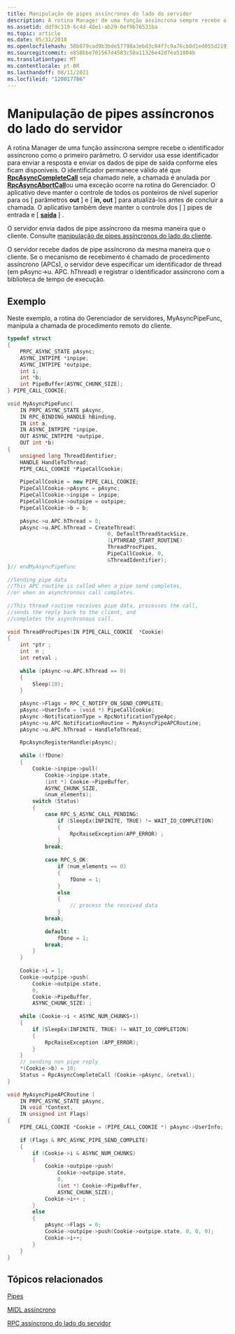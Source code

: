 ```yaml
---
title: Manipulação de pipes assíncronos do lado do servidor
description: A rotina Manager de uma função assíncrona sempre recebe o identificador assíncrono como o primeiro parâmetro.
ms.assetid: ddf9c319-6c4d-4de1-ab29-0ef9b76531ba
ms.topic: article
ms.date: 05/31/2018
ms.openlocfilehash: 58b879cad9b3bde57798a3ebd3c04f7c9a76cb0d1ed055d219195db51cbed4a8
ms.sourcegitcommit: e858bbe701567d4583c50a11326e42d7ea51804b
ms.translationtype: MT
ms.contentlocale: pt-BR
ms.lasthandoff: 08/11/2021
ms.locfileid: "120017786"
---
```

# <a name="server-side-asynchronous-pipe-handling"></a>Manipulação de pipes assíncronos do lado do servidor

A rotina Manager de uma função assíncrona sempre recebe o identificador assíncrono como o primeiro parâmetro. O servidor usa esse identificador para enviar a resposta e enviar os dados de pipe de saída conforme eles ficam disponíveis. O identificador permanece válido até que [**RpcAsyncCompleteCall**](/windows/desktop/api/Rpcasync/nf-rpcasync-rpcasynccompletecall) seja chamado nele, a chamada é anulada por [**RpcAsyncAbortCall**](/windows/desktop/api/Rpcasync/nf-rpcasync-rpcasyncabortcall)ou uma exceção ocorre na rotina do Gerenciador. O aplicativo deve manter o controle de todos os ponteiros de nível superior para os \[ parâmetros **out** \] e \[ **in, out** \] para atualizá-los antes de concluir a chamada. O aplicativo também deve manter o controle dos \[ [](/windows/desktop/Midl/in) \] pipes de entrada e \[ [**saída**](/windows/desktop/Midl/out-idl) \] .

O servidor envia dados de pipe assíncrono da mesma maneira que o cliente. Consulte [manipulação de pipes assíncronos do lado do cliente](client-side-asynchronous-pipe-handling.md).

O servidor recebe dados de pipe assíncrono da mesma maneira que o cliente. Se o mecanismo de recebimento é chamado de procedimento assíncrono (APCs), o servidor deve especificar um identificador de thread (em pAsync->u. APC. hThread) e registrar o identificador assíncrono com a biblioteca de tempo de execução.

## <a name="example"></a>Exemplo

Neste exemplo, a rotina do Gerenciador de servidores, MyAsyncPipeFunc, manipula a chamada de procedimento remoto do cliente.


```C++
typedef struct 
{
    PRPC_ASYNC_STATE pAsync;
    ASYNC_INTPIPE *inpipe;
    ASYNC_INTPIPE *outpipe;
    int i;
    int *b;
    int PipeBuffer[ASYNC_CHUNK_SIZE];
} PIPE_CALL_COOKIE;
 
void MyAsyncPipeFunc(
    IN PRPC_ASYNC_STATE pAsync,
    IN RPC_BINDING_HANDLE hBinding,
    IN int a,
    IN ASYNC_INTPIPE *inpipe,
    OUT ASYNC_INTPIPE *outpipe,
    OUT int *b)
{
    unsigned long ThreadIdentifier;
    HANDLE HandleToThread;
    PIPE_CALL_COOKIE *PipeCallCookie;
 
    PipeCallCookie = new PIPE_CALL_COOKIE;
    PipeCallCookie->pAsync = pAsync;
    PipeCallCookie->inpipe = inpipe;
    PipeCallCookie->outpipe = outpipe;
    PipeCallCookie->b = b;
 
    pAsync->u.APC.hThread = 0;
    pAsync->u.APC.hThread = CreateThread(
                                0, DefaultThreadStackSize,
                                (LPTHREAD_START_ROUTINE)   
                                ThreadProcPipes,
                                PipeCallCookie, 0,
                                &ThreadIdentifier);
}// endMyAsyncPipeFunc
 
//Sending pipe data
//This APC routine is called when a pipe send completes, 
//or when an asynchronous call completes. 
 
//This thread routine receives pipe data, processes the call, 
//sends the reply back to the client, and 
//completes the asynchronous call.
 
void ThreadProcPipes(IN PIPE_CALL_COOKIE  *Cookie)
{
    int *ptr ;
    int  n ;
    int retval ;
 
    while (pAsync->u.APC.hThread == 0)
    {
        Sleep(10);
    }
 
    pAsync->Flags = RPC_C_NOTIFY_ON_SEND_COMPLETE;
    pAsync->UserInfo = (void *) PipeCallCookie;
    pAsync->NotificationType = RpcNotificationTypeApc;
    pAsync->u.APC.NotificationRoutine = MyAsyncPipeAPCRoutine;
    pAsync->u.APC.hThread = HandleToThread;
 
    RpcAsyncRegisterHandle(pAsync);
 
    while (!fDone)
    {
        Cookie->inpipe->pull(
            Cookie->inpipe.state,
            (int *) Cookie->PipeBuffer,
            ASYNC_CHUNK_SIZE,
            &num_elements);
        switch (Status)
        {
            case RPC_S_ASYNC_CALL_PENDING:
                if (SleepEx(INFINITE, TRUE) != WAIT_IO_COMPLETION)
                {
                    RpcRaiseException(APP_ERROR) ;
                }
            break;
 
            case RPC_S_OK:
                if (num_elements == 0)
                {
                    fDone = 1;
                }
                else
                {
                    // process the received data
                }
            break;
 
            default:
                fDone = 1;
            break;
        }
    }
 
    Cookie->i = 1;
    Cookie->outpipe->push(
        Cookie->outpipe.state,
        0,
        Cookie->PipeBuffer,
        ASYNC_CHUNK_SIZE) ;
 
    while (Cookie->i < ASYNC_NUM_CHUNKS+1)
    {
        if (SleepEx(INFINITE, TRUE) != WAIT_IO_COMPLETION)
        {
            RpcRaiseException (APP_ERROR);
        }
    }
    // sending non pipe reply
    *(Cookie->b) = 10;
    Status = RpcAsyncCompleteCall (Cookie->pAsync, &retval);
}
 
void MyAsyncPipeAPCRoutine (
    IN PRPC_ASYNC_STATE pAsync,
    IN void *Context,
    IN unsigned int Flags)
{
    PIPE_CALL_COOKIE *Cookie = (PIPE_CALL_COOKIE *) pAsync->UserInfo;
 
    if (Flags & RPC_ASYNC_PIPE_SEND_COMPLETE)
    {
        if (Cookie->i & ASYNC_NUM_CHUNKS)
        {
            Cookie->outpipe->push(
                Cookie->outpipe.state,
                0,
                (int *) Cookie->PipeBuffer,
                ASYNC_CHUNK_SIZE);
            Cookie->i++ ;
        }
        else
        {
            pAsync->Flags = 0;
            Cookie->outpipe->push(Cookie->outpipe.state, 0, 0, 0);
            Cookie->i++;
        }
    }
}
```



## <a name="related-topics"></a>Tópicos relacionados

<dl> <dt>

[Pipes](pipes.md)
</dt> <dt>

[MIDL assíncrono](/windows/desktop/Midl/async)
</dt> <dt>

[RPC assíncrono do lado do servidor](server-side-asynchronous-rpc.md)
</dt> </dl>

 

 